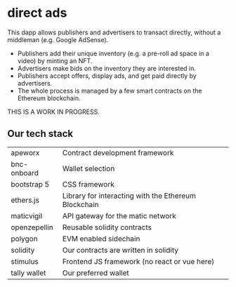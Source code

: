 # direct ads

This dapp allows publishers and advertisers to transact directly, without a
middleman (e.g. Google AdSense).

* Publishers add their unique inventory (e.g. a pre-roll ad space in a video)
  by minting an NFT.
* Advertisers make bids on the inventory they are interested in.
* Publishers accept offers, display ads, and get paid directly by advertisers.
* The whole process is managed by a few smart contracts on the Ethereum
  blockchain.

THIS IS A WORK IN PROGRESS.

## Our tech stack

|||
|---|---|
| apeworx | Contract development framework |
| bnc-onboard | Wallet selection |
| bootstrap 5 | CSS framework |
| ethers.js | Library for interacting with the Ethereum Blockchain |
| maticvigil | API gateway for the matic network |
| openzepellin | Reusable solidity contracts |
| polygon | EVM enabled sidechain |
| solidity | Our contracts are written in solidity |
| stimulus | Frontend JS framework (no react or vue here) |
| tally wallet | Our preferred wallet |
